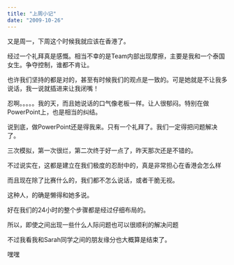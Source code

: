 ```yaml
---
title: "上周小记"
date: "2009-10-26"
---
```


又是周一，下周这个时候我就应该在香港了。

经过一个礼拜真是感慨。相当不幸的是Team内部出现摩擦，主要是我和一个泰国女生。争夺控制，谁都不肯让。

也许我们坚持的都是对的，甚至有时候我们的观点是一致的。可是她就是不让我多说话，我一说就插进来让我闭嘴！

忍啊。。。。。我的天，而且她说话的口气像老板一样。让人很郁闷。特别在做PowerPoint上，也是相当的纠结。

说到底，做PowerPoint还是得我来。只有一个礼拜了。我们一定得把问题解决了。

三次模拟，第一次很烂，第二次终于好一点了，昨天那次还是不错的。

不过说实在，这都是建立在我们极度的忍耐中的，真是非常担心在香港会怎么样

而且现在除了比赛什么的，我们都不怎么说话，或者干脆无视。

这种人，的确是懒得和她多说。

好在我们的24小时的整个步骤都是经过仔细布局的。

所以，即使之间出现一些什么人际问题也可以很顺利的解决问题

不过我看我和Sarah同学之间的朋友缘分也大概算是结束了。

嘿嘿
